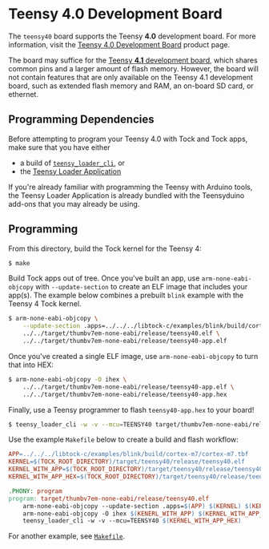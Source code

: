 Teensy 4.0 Development Board
============================

The `teensy40` board supports the Teensy **4.0** development board.
For more information, visit the
[Teensy 4.0 Development Board](https://www.pjrc.com/store/teensy40.html)
product page.

The board may suffice for the [Teensy **4.1** development board][t41], which
shares common pins and a larger amount of flash memory. However, the board
will not contain features that are only available on the Teensy 4.1 development
board, such as extended flash memory and RAM, an on-board SD card, or ethernet.

[t41]: https://www.pjrc.com/store/teensy41.html

Programming Dependencies
------------------------

Before attempting to program your Teensy 4.0 with Tock and Tock apps, make sure
that you have either

- a build of [`teensy_loader_cli`](https://github.com/PaulStoffregen/teensy_loader_cli), or
- the [Teensy Loader Application](https://www.pjrc.com/teensy/loader.html)

If you're already familiar with programming the Teensy with Arduino tools,
the Teensy Loader Application is already bundled with the Teensyduino add-ons
that you may already be using.

Programming
-----------

From this directory, build the Tock kernel for the Teensy 4:

```bash
$ make
```

Build Tock apps out of tree. Once you've built an app, use
`arm-none-eabi-objcopy` with `--update-section` to create an ELF image that
includes your app(s). The example below combines a prebuilt `blink` example
with the Teensy 4 Tock kernel.

```bash
$ arm-none-eabi-objcopy \
    --update-section .apps=../../../libtock-c/examples/blink/build/cortex-m7/cortex-m7.tbf \
    ../../target/thumbv7em-none-eabi/release/teensy40.elf \
    ../../target/thumbv7em-none-eabi/release/teensy40-app.elf
```

Once you've created a single ELF image, use `arm-none-eabi-objcopy` to turn
that into HEX:

```bash
$ arm-none-eabi-objcopy -O ihex \
    ../../target/thumbv7em-none-eabi/release/teensy40-app.elf \
    ../../target/thumbv7em-none-eabi/release/teensy40-app.hex
```

Finally, use a Teensy programmer to flash `teensy40-app.hex` to your board!

```bash
$ teensy_loader_cli -w -v --mcu=TEENSY40 target/thumbv7em-none-eabi/release/teensy40-app.hex
```

Use the example `Makefile` below to create a build and flash workflow:

```Makefile
APP=../../../libtock-c/examples/blink/build/cortex-m7/cortex-m7.tbf
KERNEL=$(TOCK_ROOT_DIRECTORY)/target/teensy40/release/teensy40.elf
KERNEL_WITH_APP=$(TOCK_ROOT_DIRECTORY)/target/teensy40/release/teensy40-app.elf
KERNEL_WITH_APP_HEX=$(TOCK_ROOT_DIRECTORY)/target/teensy40/release/teensy40-app.hex

.PHONY: program
program: target/thumbv7em-none-eabi/release/teensy40.elf
	arm-none-eabi-objcopy --update-section .apps=$(APP) $(KERNEL) $(KERNEL_WITH_APP)
	arm-none-eabi-objcopy -O ihex $(KENERL_WITH_APP) $(KERNEL_WITH_APP_HEX)
    teensy_loader_cli -w -v --mcu=TEENSY40 $(KERNEL_WITH_APP_HEX)
```

For another example, see [`Makefile`](./Makefile).
